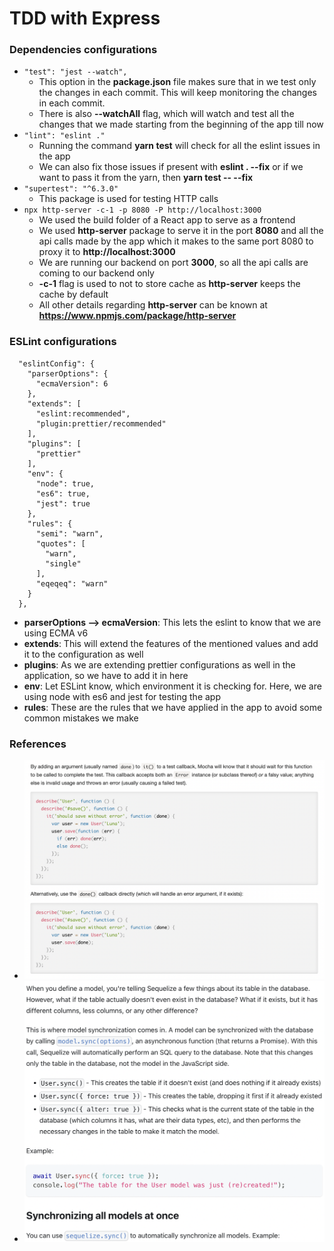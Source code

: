 # TDD with Express

### Dependencies configurations

- `"test": "jest --watch",`
  - This option in the **package.json** file makes sure that in we test only the changes in each commit. This will keep monitoring the changes in each commit.
  - There is also **--watchAll** flag, which will watch and test all the changes that we made starting from the beginning of the app till now
- `"lint": "eslint ."`
  - Running the command **yarn test** will check for all the eslint issues in the app
  - We can also fix those issues if present with **eslint . --fix** or if we want to pass it from the yarn, then **yarn test -- --fix**
- `"supertest": "^6.3.0"`
  - This package is used for testing HTTP calls
- `npx http-server -c-1 -p 8080 -P http://localhost:3000`
  - We used the build folder of a React app to serve as a frontend
  - We used **http-server** package to serve it in the port **8080** and all the api calls made by the app which it makes to the same port 8080 to proxy it to **http://localhost:3000**
  - We are running our backend on port **3000**, so all the api calls are coming to our backend only
  - **-c-1** flag is used to not to store cache as **http-server** keeps the cache by default
  - All other details regarding **http-server** can be known at **https://www.npmjs.com/package/http-server**

### ESLint configurations

```
  "eslintConfig": {
    "parserOptions": {
      "ecmaVersion": 6
    },
    "extends": [
      "eslint:recommended",
      "plugin:prettier/recommended"
    ],
    "plugins": [
      "prettier"
    ],
    "env": {
      "node": true,
      "es6": true,
      "jest": true
    },
    "rules": {
      "semi": "warn",
      "quotes": [
        "warn",
        "single"
      ],
      "eqeqeq": "warn"
    }
  },
```

- **parserOptions --> ecmaVersion**: This lets the eslint to know that we are using ECMA v6
- **extends**: This will extend the features of the mentioned values and add it to the configuration as well
- **plugins**: As we are extending prettier configurations as well in the application, so we have to add it in here
- **env**: Let ESLint know, which environment it is checking for. Here, we are using node with es6 and jest for testing the app
- **rules**: These are the rules that we have applied in the app to avoid some common mistakes we make

### References

- ![Asynchronous Test](/readme_assets/asynchronous_test.png)
- ![Synchronize Models](/readme_assets/synchronize_models.png)
